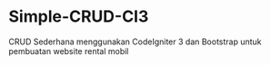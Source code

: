 # Simple-CRUD-CI3
CRUD Sederhana menggunakan CodeIgniter 3 dan Bootstrap untuk pembuatan website rental mobil
